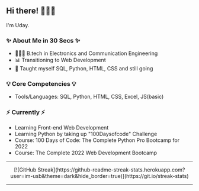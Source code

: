 ## Hi there! 🙋🏻‍♀️

I'm Uday.

### ✨ About Me in 30 Secs ✨
- 👩🏻‍💻 B.tech in Electronics and Communication Engineering
- 📊 Transitioning to Web Development
- 📝 Taught myself SQL, Python, HTML, CSS and still going

### 💡 Core Competencies 💡
- Tools/Languages: SQL, Python, HTML, CSS, Excel, JS(basic)

### ⚡️ Currently ⚡️
- Learning Front-end Web Development
- Learning Python by taking up "100Daysofcode" Challenge 
- Course: 100 Days of Code: The Complete Python Pro Bootcamp for 2022
- Course: The Complete 2022 Web Development Bootcamp

<!--### 🙌🏻 Connect with Me
- [LinkedIn](https://www.linkedin.com/in/katiehuangx/)
- [Medium](https://katiehuangx.medium.com)
- [Kaggle](https://www.kaggle.com/katiehuangx)-->

<hr>

<div align="center"> 
[![GitHub Streak](https://github-readme-streak-stats.herokuapp.com?user=im-usb&theme=dark&hide_border=true)](https://git.io/streak-stats)
</div>

<hr>

